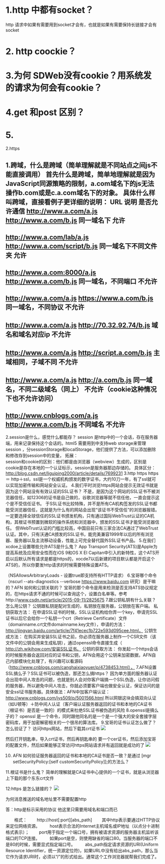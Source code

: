 # 1.http 中都有socket？

http 请求中如果有需要用到socket才会有，也就是如果有需要保持长链接才会有socket

# 2. http coockie？

# 3.为何 SDWeb没有cookie？用系统发的请求为何会有cookie？

# 4.get 和post 区别？
# 5.

2.https

1.跨域，什么是跨域（简单理解就是不同站点之间js不能直接调用）
首先什么是跨域，简单地理解就是因为JavaScript同源策略的限制，a.com域名下的js无法操作b.com或是c.a.com域名下的对象。
具体什么样叫跨域，直接看例子更详细的说明：
URL 说明 是否允许通信
http://www.a.com/a.js
http://www.a.com/b.js        同一域名下 允许            
----------------------------------------------------------------------------

http://www.a.com/lab/a.js
http://www.a.com/script/b.js 同一域名下不同文件夹 允许
----------------------------------------------------------------------------
http://www.a.com:8000/a.js
http://www.a.com/b.js 同一域名，不同端口 不允许
----------------------------------------------------------------------------
http://www.a.com/a.js
https://www.a.com/b.js 同一域名，不同协议 不允许
----------------------------------------------------------------------------
http://www.a.com/a.js
http://70.32.92.74/b.js 域名和域名对应ip 不允许
----------------------------------------------------------------------------
http://www.a.com/a.js
http://script.a.com/b.js 主域相同，子域不同 不允许
----------------------------------------------------------------------------
http://www.a.com/a.js
http://a.com/b.js 同一域名，不同二级域名（同上） 不允许（cookie这种情况下也不允许访问）
----------------------------------------------------------------------------
http://www.cnblogs.com/a.js
http://www.a.com/b.js 不同域名 不允许
----------------------------------------------------------------------------
2.session是什么，感觉什么都能存？
     session 是http中的一个会话，存在服务器端，用来记录保持这个会话的。html5 需要用到中支持web storage来管理session ，分sessionStorage和localStorage，他们提供了方法，可以添加删除和修改存到session中的变量，
拓展：        
     session和cookie的区别：他们都是由浏览器（webview）生成的，区别是cookie是存在本地的一个认证标示，session是服务器那边存储的。
     具体区分：http://blog.csdn.net/liguiping2000/article/details/7699231
3.http https
      https ＝ http＋ssl，ssl是一个权威机构颁发的数字证书，大约10刀一年，有了ssl就可以实现加密传输和网站安全认证。
4.我们平时浏览https网站会提示无效证书就是因为这个网站没有有效认证的SSL证书？
   不是，是因为这个网站的SSL证书不被浏览器信任，如12306的证书是自己做的，谷歌浏览器等就不信任他，一直会提示这个是不受信任证书。
     于SSL证书比较特殊，并不是所有CA机构签发的SSL证书都能受浏览器信任，这就是为什么有的网站会出现“该证书不受信任”的浏览器报错。一定要选择全球信任的SSL证书颁发机构，只有通过国际WebTrust认证的CA机构，其根证书预置到微软的操作系统和浏览器中，颁发的SSL证书才能受浏览器信任。
     但WebTrust认证的门槛比较高，中国目前只有三家合法CA通过了WebTrust认证。其中，只有沃通CA颁发的SSL证书，能完美兼容1999年以后的所有浏览器、服务器以及主流移动设备，性能上可完全替代国外SSL证书产品。
5.在我们xcdoe上设置哪些允许ATS是什么鬼？
     App Transport Security(ATS)是Apple为提高系统及应用安全性而在iOS 9和OS X EI Capitan中引入的新特性，这个ATS开启以后默认所有请求是都是https的，xocde7以后新建的项目默认都是开启这个ATS的，所以你要发http请求的时候需要特殊设置ATS。

（NSAllowsArbitraryLoads - 设置true即支持所有HTTP请求）
6.宝哥哪个命令（nscurl --ats-diagnostics --verbose https://www.baidu.com 研究）是干嘛的？AFN 如何和公钥关联的？
宝哥的那个命令是用来检测是否支持ATS协议规定的，在https请求不通的时候可以查询这个，设置白名单等。参考http://www.csdn.net/article/2015-09-11/2825675
7.跟公钥私钥有什么关联？怎么用公钥？
     公钥跟私钥是配对生成的，私钥放在服务器，公钥放在客户端。
     私钥获取方法：
               在申请SSL证书的时候，SSL认证机构给你弄一个key，申请完SSL证书以后它会给你一个私钥一个crt（Retrieve Certificate）文件（domainname.crt文件domainname.key文件），申请的方法：http://jingyan.baidu.com/article/7f41ecec1b722e593d095cee.html，
     公钥生成方法：
               在购买并安装SSL证书之前，你必须在服务器上制作一个CSR文件（该文件中的公钥会用来生成私钥），通过openssl命令直接生成（ http://zh.wikihow.com/安装SSL证书。
  公钥的获取方法：
       你发起一个https会话的时候服务器会返回对应的证书和公钥，AFN会用这个公钥来加密数据，AFN自己内部模块化处理了，有兴趣可以看源码（http://www.cnblogs.com/canghaixiaoyuer/p/4738453.html），
7.AFN设置SSL搞么子？SSL证书可以被伪造，那还怎么搞https？
      因为单方面的服务器认证会出现中间人攻击的问题，也就是别人会对你客户端搞一个SSL伪造，让你访问假的服务器，所以避免中间人攻击，你就必须要客户端也做安全认证，保证访问的是安全ssl证书服务器。具体做法：AFN中加客户端认证：http://www.cnblogs.com/jys509/p/5001566.html
     所以网银这块会搞双向认证（如U顿等）＋防中间人认证（客户端认证服务器返回的证书和本地的CA证书（根证书）是否是一致的）的模式来杜绝SSL证书被伪造的风险
8.openssl是搞么子的？
     openssl 是一个命令，同时跟他同名的是一个是一个强大的安全套接字层密码库，用于加密解密相关的一个很吊的算法库。
9.宝哥的证书认证怎么做了？怎么验证了？
   访问https网站，然后下载其crt证书
   ![](media/15153914894376.png)

然后打开钥匙串，导入crt证书，然后再钥匙串的
     要一个cer证书，然后添加宝哥的配置文件，然后如果能够正常访问https网站请求并有返回就是成功的了
![](media/15153914715877.jpg)

10. AFN 如何验证服务器返回的证书和本地的CA证书是否一致？是通过
[mgr setSecurityPolicy:[self customSecurityPolicy]];的方法么？

11.根证书是什么鬼？
简单的理解就是CA证书中心提供的一个证书，就是从浏览器上下载的那个东东crt文件


12:https 是怎么链接的？
![](media/15153914541066.jpg)






为何消息推送的域名地址里不需要配置http

答：http是标示采用的协议
他这里只需要用域名和端口而已

　　格式：
　　http://host[:port][abs_path]
　　其中http表示要通过HTTP协议来定位网络资源。
　　host表示合法的Internet主机域名或IP地址（以点分十进制格式表示）；
　　port用于指定一个端口号，拥有被请求资源的服务器主机监听该端口的TCP连接。
　　如果port是空，则使用缺省的端口80。当服务器的端口不是80的时候，需要显式指定端口号。
　　abs_path指定请求资源的URI(Uniform Resource Identifier，统一资源定位符)，如果URL中没有给出abs_path，那么当它作为请求URI时，必须以“/”的形式给出。通常这个工作浏览器就帮我们完成了。


